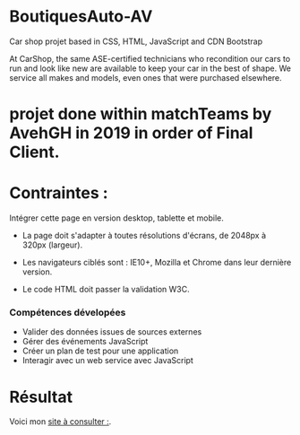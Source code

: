 # BoutiquesAuto-AV

Car shop projet based in CSS, HTML, JavaScript and CDN Bootstrap

 At CarShop, the same ASE-certified technicians who recondition our cars to run and look like new are available to keep your car in the best of shape. We service all makes and models, even ones that were purchased elsewhere.

# projet done within matchTeams by AvehGH in 2019 in order of Final Client.


# Contraintes :

Intégrer cette page en version desktop, tablette et mobile.

- La page doit s'adapter à toutes résolutions d'écrans, de 2048px à 320px (largeur).

- Les navigateurs ciblés sont : IE10+, Mozilla et Chrome dans leur dernière version.

- Le code HTML doit passer la validation W3C.


### Compétences dévelopées

* Valider des données issues de sources externes
* Gérer des événements JavaScript
* Créer un plan de test pour une application
* Interagir avec un web service avec JavaScript

# Résultat

Voici mon [site à consulter :](https://av-code80.github.io/BoutiquesAuto-AV/).
